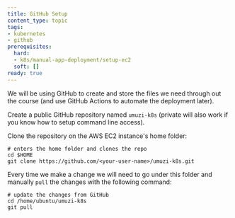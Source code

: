```yaml
---
title: GitHub Setup
content_type: topic
tags:
- kubernetes
- github
prerequisites:
  hard:
  - k8s/manual-app-deployment/setup-ec2
  soft: []
ready: true
---
```


We will be using GitHub to create and store the files we need through out the course (and use GitHub Actions to automate the deployment later).

Create a public GitHub repository named `umuzi-k8s` (private will also work if you know how to setup command line access).

Clone the repository on the AWS EC2 instance's home folder:

```
# enters the home folder and clones the repo
cd $HOME
git clone https://github.com/<your-user-name>/umuzi-k8s.git
```

Every time we make a change we will need to go under this folder and manually `pull` the changes with the following command:

```
# update the changes from GitHub
cd /home/ubuntu/umuzi-k8s
git pull
```
